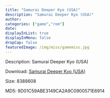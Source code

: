 ```yaml
---
title: "Samurai Deeper Kyo (USA)"
description: "Samurai Deeper Kyo (USA)"
author: 
categories: ["game","rom"]
date: 
displayInList: true
displayInMenu: false
dropCap: false
featuredImage: /img/miss/gamemiss.jpg
---
```


Description: Samurai Deeper Kyo (USA)

Download: <a style="text-decoration:underline;" href="https://mega.nz/#!mLIUhYrC!o9Ms2qUQQCBrbCbVydoE3CUCn9hnST44gowd3OLU1cM" target = "_blank" rel = "nofollow" > Samurai Deeper Kyo (USA)</a>

Size: 8388608

MD5: 9D01C59ABE3149CA2A9C0900571E6914

